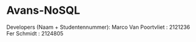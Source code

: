 # Avans-NoSQL

Developers (Naam + Studentennummer):
Marco Van Poortvliet : 2121236
Fer Schmidt : 2124805